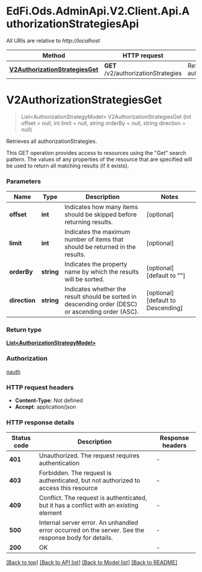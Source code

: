 # EdFi.Ods.AdminApi.V2.Client.Api.AuthorizationStrategiesApi

All URIs are relative to *http://localhost*

| Method | HTTP request | Description |
|--------|--------------|-------------|
| [**V2AuthorizationStrategiesGet**](AuthorizationStrategiesApi.md#v2authorizationstrategiesget) | **GET** /v2/authorizationStrategies | Retrieves all authorizationStrategies. |

<a id="v2authorizationstrategiesget"></a>
# **V2AuthorizationStrategiesGet**
> List&lt;AuthorizationStrategyModel&gt; V2AuthorizationStrategiesGet (int offset = null, int limit = null, string orderBy = null, string direction = null)

Retrieves all authorizationStrategies.

This GET operation provides access to resources using the \"Get\" search pattern. The values of any properties of the resource that are specified will be used to return all matching results (if it exists).


### Parameters

| Name | Type | Description | Notes |
|------|------|-------------|-------|
| **offset** | **int** | Indicates how many items should be skipped before returning results. | [optional]  |
| **limit** | **int** | Indicates the maximum number of items that should be returned in the results. | [optional]  |
| **orderBy** | **string** | Indicates the property name by which the results will be sorted. | [optional] [default to &quot;&quot;] |
| **direction** | **string** | Indicates whether the result should be sorted in descending order (DESC) or ascending order (ASC). | [optional] [default to Descending] |

### Return type

[**List&lt;AuthorizationStrategyModel&gt;**](AuthorizationStrategyModel.md)

### Authorization

[oauth](../README.md#oauth)

### HTTP request headers

 - **Content-Type**: Not defined
 - **Accept**: application/json


### HTTP response details
| Status code | Description | Response headers |
|-------------|-------------|------------------|
| **401** | Unauthorized. The request requires authentication |  -  |
| **403** | Forbidden. The request is authenticated, but not authorized to access this resource |  -  |
| **409** | Conflict. The request is authenticated, but it has a conflict with an existing element |  -  |
| **500** | Internal server error. An unhandled error occurred on the server. See the response body for details. |  -  |
| **200** | OK |  -  |

[[Back to top]](#) [[Back to API list]](../../README.md#documentation-for-api-endpoints) [[Back to Model list]](../../README.md#documentation-for-models) [[Back to README]](../../README.md)

